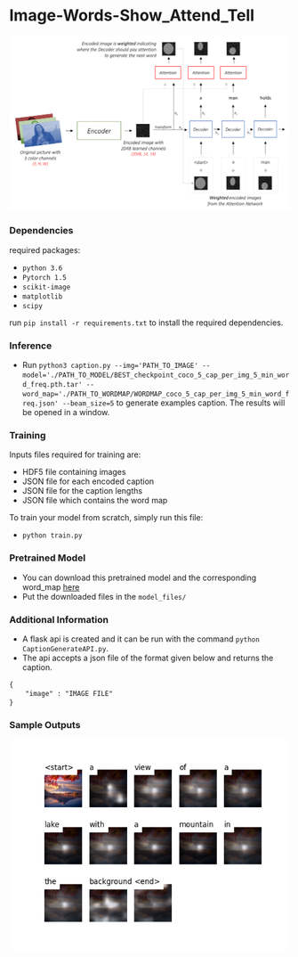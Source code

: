 # Image-Words-Show_Attend_Tell

<img src="model.png"/>

### Dependencies

required packages: 

- `python 3.6`
- `Pytorch 1.5`
- `scikit-image`
- `matplotlib`
- `scipy`

run `pip install -r requirements.txt` to install the required dependencies.


### Inference
- Run `python3 caption.py --img='PATH_TO_IMAGE' --model='./PATH_TO_MODEL/BEST_checkpoint_coco_5_cap_per_img_5_min_word_freq.pth.tar' --word_map='./PATH_TO_WORDMAP/WORDMAP_coco_5_cap_per_img_5_min_word_freq.json' --beam_size=5` to generate examples caption. The results will be opened in a window.

### Training

Inputs files required for training are:
- HDF5 file containing images 
- JSON file for each encoded caption
- JSON file for the caption lengths
- JSON file which contains the word map

To train your model from scratch, simply run this file:
- `python train.py`

### Pretrained Model
- You can download this pretrained model and the corresponding word_map [here](https://drive.google.com/open?id=189VY65I_n4RTpQnmLGj7IzVnOF6dmePC)
- Put the downloaded files in the `model_files/`

### Additional Information

- A flask api is created and it can be run with the command `python CaptionGenerateAPI.py`.
- The api accepts a json file of the format given below and returns the caption.
```
{
    "image" : "IMAGE FILE"
}
```

### Sample Outputs

<img src="sample_output.png"/>
